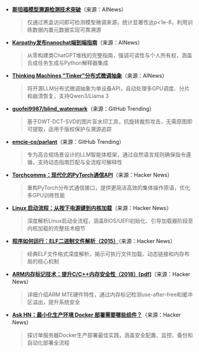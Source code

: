 - **[斯坦福模型溯源检测技术突破](https://twitter.com/percyliang/status/1981612361309098383)**（来源：AINews）  
  > 仅通过黑盒访问即可检测模型微调来源，统计显著性达p<1e-8，利用训练数据内置元数据实现可靠溯源

- **[Karpathy发布nanochat端到端指南](https://twitter.com/karpathy/status/1981746327995465816)**（来源：AINews）  
  > 从零构建类ChatGPT堆栈的完整指南，强调可读性与个人所有权，涵盖合成任务生成与Python解释器集成

- **[Thinking Machines "Tinker"分布式微调抽象](https://twitter.com/DeepLearningAI/status/1981752540405301452)**（来源：AINews）  
  > 将开源LLM分布式微调抽象为单设备API，自动处理多GPU调度、分片和崩溃恢复，支持Qwen3/Llama 3

- **[guofei9987/blind_watermark](https://github.com/guofei9987/blind_watermark)**（来源：GitHub Trending）  
  > 基于DWT-DCT-SVD的图片盲水印工具，抗旋转裁剪攻击，无需原图即可提取，适用于版权保护与溯源追踪

- **[emcie-co/parlant](https://github.com/emcie-co/parlant)**（来源：GitHub Trending）  
  > 专为高合规场景设计的LLM智能体框架，通过自然语言规则确保指令遵循，支持动态指南匹配与全流程可解释性

- **[Torchcomms：现代化的PyTorch通信API](https://news.ycombinator.com/item?id=45706545)**（来源：Hacker News）  
  > 重构PyTorch分布式通信接口，提供更简洁高效的集体操作原语，优化多GPU训练性能

- **[Linux 启动流程：从按下电源键到内核加载](https://news.ycombinator.com/item?id=45707658)**（来源：Hacker News）  
  > 深度解析Linux启动全流程，涵盖BIOS/UEFI初始化、引导加载器阶段至内核加载的完整技术细节

- **[程序如何运行：ELF二进制文件解析（2015）](https://news.ycombinator.com/item?id=45706938)**（来源：Hacker News）  
  > 经典ELF文件格式深度解析，揭示可执行文件加载、动态链接和内存布局的核心机制

- **[ARM内存标记技术：提升C/C++内存安全性（2018）[pdf]](https://news.ycombinator.com/item?id=45706815)**（来源：Hacker News）  
  > 详细介绍ARM MTE硬件特性，通过内存标记检测use-after-free和缓冲区溢出，提升系统安全

- **[Ask HN：最小化生产环境 Docker 部署需要哪些组件？](https://news.ycombinator.com/item?id=45704470)**（来源：Hacker News）  
  > 探讨单服务器Docker生产部署最佳实践，涵盖安全配置、监控、备份和自动化部署全流程